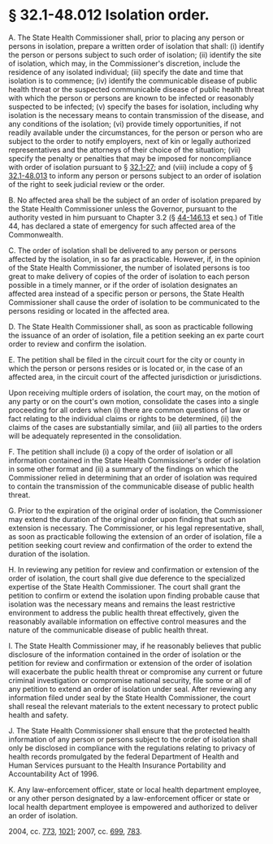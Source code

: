 # § 32.1-48.012 Isolation order.

<p>A. The State Health Commissioner shall, prior to placing any person or persons in isolation, prepare a written order of isolation that shall: (i) identify the person or persons subject to such order of isolation; (ii) identify the site of isolation, which may, in the Commissioner's discretion, include the residence of any isolated individual; (iii) specify the date and time that isolation is to commence; (iv) identify the communicable disease of public health threat or the suspected communicable disease of public health threat with which the person or persons are known to be infected or reasonably suspected to be infected; (v) specify the bases for isolation, including why isolation is the necessary means to contain transmission of the disease, and any conditions of the isolation; (vi) provide timely opportunities, if not readily available under the circumstances, for the person or person who are subject to the order to notify employers, next of kin or legally authorized representatives and the attorneys of their choice of the situation; (vii) specify the penalty or penalties that may be imposed for noncompliance with order of isolation pursuant to § <a href='http://law.lis.virginia.gov/vacode/32.1-27/'>32.1-27</a>; and (viii) include a copy of § <a href='http://law.lis.virginia.gov/vacode/32.1-48.013/'>32.1-48.013</a> to inform any person or persons subject to an order of isolation of the right to seek judicial review or the order.</p><p>B. No affected area shall be the subject of an order of isolation prepared by the State Health Commissioner unless the Governor, pursuant to the authority vested in him pursuant to Chapter 3.2 (§ <a href='http://law.lis.virginia.gov/vacode/44-146.13/'>44-146.13</a> et seq.) of Title 44, has declared a state of emergency for such affected area of the Commonwealth.</p><p>C. The order of isolation shall be delivered to any person or persons affected by the isolation, in so far as practicable. However, if, in the opinion of the State Health Commissioner, the number of isolated persons is too great to make delivery of copies of the order of isolation to each person possible in a timely manner, or if the order of isolation designates an affected area instead of a specific person or persons, the State Health Commissioner shall cause the order of isolation to be communicated to the persons residing or located in the affected area.</p><p>D. The State Health Commissioner shall, as soon as practicable following the issuance of an order of isolation, file a petition seeking an ex parte court order to review and confirm the isolation.</p><p>E. The petition shall be filed in the circuit court for the city or county in which the person or persons resides or is located or, in the case of an affected area, in the circuit court of the affected jurisdiction or jurisdictions.</p><p>Upon receiving multiple orders of isolation, the court may, on the motion of any party or on the court's own motion, consolidate the cases into a single proceeding for all orders when (i) there are common questions of law or fact relating to the individual claims or rights to be determined, (ii) the claims of the cases are substantially similar, and (iii) all parties to the orders will be adequately represented in the consolidation.</p><p>F. The petition shall include (i) a copy of the order of isolation or all information contained in the State Health Commissioner's order of isolation in some other format and (ii) a summary of the findings on which the Commissioner relied in determining that an order of isolation was required to contain the transmission of the communicable disease of public health threat.</p><p>G. Prior to the expiration of the original order of isolation, the Commissioner may extend the duration of the original order upon finding that such an extension is necessary. The Commissioner, or his legal representative, shall, as soon as practicable following the extension of an order of isolation, file a petition seeking court review and confirmation of the order to extend the duration of the isolation.</p><p>H. In reviewing any petition for review and confirmation or extension of the order of isolation, the court shall give due deference to the specialized expertise of the State Health Commissioner. The court shall grant the petition to confirm or extend the isolation upon finding probable cause that isolation was the necessary means and remains the least restrictive environment to address the public health threat effectively, given the reasonably available information on effective control measures and the nature of the communicable disease of public health threat.</p><p>I. The State Health Commissioner may, if he reasonably believes that public disclosure of the information contained in the order of isolation or the petition for review and confirmation or extension of the order of isolation will exacerbate the public health threat or compromise any current or future criminal investigation or compromise national security, file some or all of any petition to extend an order of isolation under seal. After reviewing any information filed under seal by the State Health Commissioner, the court shall reseal the relevant materials to the extent necessary to protect public health and safety.</p><p>J. The State Health Commissioner shall ensure that the protected health information of any person or persons subject to the order of isolation shall only be disclosed in compliance with the regulations relating to privacy of health records promulgated by the federal Department of Health and Human Services pursuant to the Health Insurance Portability and Accountability Act of 1996.</p><p>K. Any law-enforcement officer, state or local health department employee, or any other person designated by a law-enforcement officer or state or local health department employee is empowered and authorized to deliver an order of isolation.</p><p>2004, cc. <a href='http://lis.virginia.gov/cgi-bin/legp604.exe?041+ful+CHAP0773'>773</a>, <a href='http://lis.virginia.gov/cgi-bin/legp604.exe?041+ful+CHAP1021'>1021</a>; 2007, cc. <a href='http://lis.virginia.gov/cgi-bin/legp604.exe?071+ful+CHAP0699'>699</a>, <a href='http://lis.virginia.gov/cgi-bin/legp604.exe?071+ful+CHAP0783'>783</a>.</p>